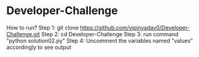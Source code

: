 # Developer-Challenge

How to run?
Step 1: git clone https://github.com/vipinyadav0/Developer-Challenge.git
Step 2: cd Developer-Challenge
Step 3: run command "python solution02.py"
Step 4: Uncomment the variables named "values" accordingly to see output
